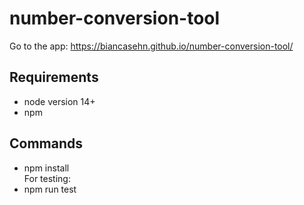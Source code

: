 # number-conversion-tool
Go to the app: https://biancasehn.github.io/number-conversion-tool/

## Requirements
* node version 14+
* npm

## Commands
* npm install <br/>
For testing:
* npm run test
